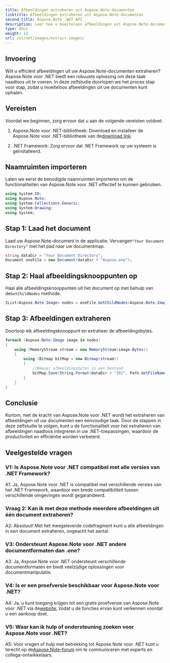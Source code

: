 ```yaml
---
title: Afbeeldingen extraheren uit Aspose.Note-documenten
linktitle: Afbeeldingen extraheren uit Aspose.Note-documenten
second_title: Aspose.Note .NET API
description: Leer hoe u moeiteloos afbeeldingen uit Aspose.Note-documenten kunt extraheren met Aspose.Note voor .NET. Verbeter uw mogelijkheden voor documentmanipulatie met deze uitgebreide tutorial.
type: docs
weight: 12
url: /nl/net/images/extract-images/
---
```

## Invoering

Wilt u efficiënt afbeeldingen uit uw Aspose.Note-documenten extraheren? Aspose.Note voor .NET biedt een robuuste oplossing om deze taak naadloos uit te voeren. In deze zelfstudie doorlopen we het proces stap voor stap, zodat u moeiteloos afbeeldingen uit uw documenten kunt ophalen.

## Vereisten

Voordat we beginnen, zorg ervoor dat u aan de volgende vereisten voldoet:

1.  Aspose.Note voor .NET-bibliotheek: Download en installeer de Aspose.Note voor .NET-bibliotheek van de[download link](https://releases.aspose.com/note/net/).
   
2. .NET Framework: Zorg ervoor dat .NET Framework op uw systeem is geïnstalleerd.

## Naamruimten importeren

Laten we eerst de benodigde naamruimten importeren om de functionaliteiten van Aspose.Note voor .NET effectief te kunnen gebruiken.

```csharp
using System.IO;
using Aspose.Note;
using System.Collections.Generic;
using System.Drawing;
using System;
```

## Stap 1: Laad het document

 Laad uw Aspose.Note-document in de applicatie. Vervangen`"Your Document Directory"` met het pad naar uw documentmap.

```csharp
string dataDir = "Your Document Directory";
Document oneFile = new Document(dataDir + "Aspose.one");
```

## Stap 2: Haal afbeeldingsknooppunten op

 Haal alle afbeeldingsknooppunten uit het document op met behulp van de`GetChildNodes` methode.

```csharp
IList<Aspose.Note.Image> nodes = oneFile.GetChildNodes<Aspose.Note.Image>();
```

## Stap 3: Afbeeldingen extraheren

Doorloop elk afbeeldingsknooppunt en extraheer de afbeeldingsbytes.

```csharp
foreach (Aspose.Note.Image image in nodes)
{
    using (MemoryStream stream = new MemoryStream(image.Bytes))
    {
        using (Bitmap bitMap = new Bitmap(stream))
        {
            //Bewaar afbeeldingsbytes in een bestand
            bitMap.Save(String.Format(dataDir + "{0}", Path.GetFileName(image.FileName)));
        }
    }
}
```

## Conclusie

Kortom, met de kracht van Aspose.Note voor .NET wordt het extraheren van afbeeldingen uit uw documenten een eenvoudige taak. Door de stappen in deze zelfstudie te volgen, kunt u de functionaliteit voor het extraheren van afbeeldingen naadloos integreren in uw .NET-toepassingen, waardoor de productiviteit en efficiëntie worden verbeterd.

## Veelgestelde vragen

### V1: Is Aspose.Note voor .NET compatibel met alle versies van .NET Framework?

A1: Ja, Aspose.Note voor .NET is compatibel met verschillende versies van het .NET Framework, waardoor een brede compatibiliteit tussen verschillende omgevingen wordt gegarandeerd.

### Vraag 2: Kan ik met deze methode meerdere afbeeldingen uit één document extraheren?

A2: Absoluut! Met het meegeleverde codefragment kunt u alle afbeeldingen in een document extraheren, ongeacht het aantal.

### V3: Ondersteunt Aspose.Note voor .NET andere documentformaten dan .one?

A3: Ja, Aspose.Note voor .NET ondersteunt verschillende documentformaten en biedt veelzijdige oplossingen voor documentmanipulatie.

### V4: Is er een proefversie beschikbaar voor Aspose.Note voor .NET?

 A4: Ja, u kunt toegang krijgen tot een gratis proefversie van Aspose.Note voor .NET via de[website](https://releases.aspose.com/), zodat u de functies ervan kunt verkennen voordat u een aankoop doet.

### V5: Waar kan ik hulp of ondersteuning zoeken voor Aspose.Note voor .NET?

 A5: Voor vragen of hulp met betrekking tot Aspose.Note voor .NET kunt u terecht op de[Aspose.Note-forum](https://forum.aspose.com/c/note/28) om te communiceren met experts en collega-ontwikkelaars.